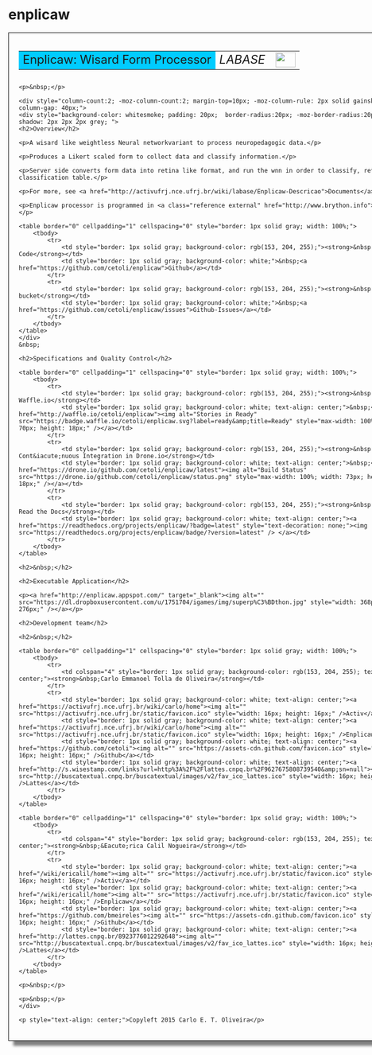 # enplicaw

<div id="sheet" style="border: 1px solid black; padding: 20px; box-shadow: 10px 10px 5px grey; width:800px;">
    <table border="0" cellpadding="10" cellspacing="1" height="50" width="100%">
        <tbody>
            <tr>
                <td style="background-color: rgb(0, 204, 255);"><span style="font-size:24px;">Enplicaw: Wisard Form Processor</span></td>
                <td style="text-align: right;"><em><span style="font-size:24px;">LABASE </span></em></td>
                <td style="text-align: right; width: 45px"><img alt="" src="https://activufrj.nce.ufrj.br/file/carlo/labaselogo1.png?disp=inline" style="width: 40px; height: 30px;" /></td>
            </tr>
        </tbody>
    </table>
    
    <p>&nbsp;</p>
    
    <div style="column-count:2; -moz-column-count:2; margin-top=10px; -moz-column-rule: 2px solid gainsboro; -moz-column-gap: 40px;">
    <div style="background-color: whitesmoke; padding: 20px;  border-radius:20px; -moz-border-radius:20px; box-shadow: 2px 2px 2px grey; ">
    <h2>Overview</h2>
    
    <p>A wisard like weightless Neural networkvariant to process neuropedagogic data.</p>
    
    <p>Produces a Likert scaled form to collect data and classify information.</p>
    
    <p>Server side converts form data into retina like format, and run the wnn in order to classify, returning a classification table.</p>
    
    <p>For more, see <a href="http://activufrj.nce.ufrj.br/wiki/labase/Enplicaw-Descricao">Documents</a></p>
    
    <p>Enplicaw processor is programmed in <a class="reference external" href="http://www.brython.info">Brython</a></p>
    
    <table border="0" cellpadding="1" cellspacing="0" style="border: 1px solid gray; width: 100%;">
        <tbody>
            <tr>
                <td style="border: 1px solid gray; background-color: rgb(153, 204, 255);"><strong>&nbsp; Source Code</strong></td>
                <td style="border: 1px solid gray; background-color: white;">&nbsp;<a href="https://github.com/cetoli/enplicaw">Github</a></td>
            </tr>
            <tr>
                <td style="border: 1px solid gray; background-color: rgb(153, 204, 255);"><strong>&nbsp; Ticket bucket</strong></td>
                <td style="border: 1px solid gray; background-color: white;">&nbsp;<a href="https://github.com/cetoli/enplicaw/issues">Github-Issues</a></td>
            </tr>
        </tbody>
    </table>
    </div>
    &nbsp;
    
    <h2>Specifications and Quality Control</h2>
    
    <table border="0" cellpadding="1" cellspacing="0" style="border: 1px solid gray; width: 100%;">
        <tbody>
            <tr>
                <td style="border: 1px solid gray; background-color: rgb(153, 204, 255);"><strong>&nbsp; Kanban in Waffle.io</strong></td>
                <td style="border: 1px solid gray; background-color: white; text-align: center;">&nbsp;<a href="http://waffle.io/cetoli/enplicaw"><img alt="Stories in Ready" src="https://badge.waffle.io/cetoli/enplicaw.svg?label=ready&amp;title=Ready" style="max-width: 100%; width: 70px; height: 18px;" /></a></td>
            </tr>
            <tr>
                <td style="border: 1px solid gray; background-color: rgb(153, 204, 255);"><strong>&nbsp; Cont&iacute;nuous Integration in Drone.io</strong></td>
                <td style="border: 1px solid gray; background-color: white; text-align: center;">&nbsp;<a href="https://drone.io/github.com/cetoli/enplicaw/latest"><img alt="Build Status" src="https://drone.io/github.com/cetoli/enplicaw/status.png" style="max-width: 100%; width: 73px; height: 18px;" /></a></td>
            </tr>
            <tr>
                <td style="border: 1px solid gray; background-color: rgb(153, 204, 255);"><strong>&nbsp; Manual in Read the Docs</strong></td>
                <td style="border: 1px solid gray; background-color: white; text-align: center;"><a href="https://readthedocs.org/projects/enplicaw/?badge=latest" style="text-decoration: none;"><img src="https://readthedocs.org/projects/enplicaw/badge/?version=latest" /> </a></td>
            </tr>
        </tbody>
    </table>
    
    <h2>&nbsp;</h2>
    
    <h2>Executable Application</h2>
    
    <p><a href="http://enplicaw.appspot.com/" target="_blank"><img alt="" src="https://dl.dropboxusercontent.com/u/1751704/igames/img/superp%C3%BDthon.jpg" style="width: 368px; height: 276px;" /></a></p>
    
    <h2>Development team</h2>
    
    <h2>&nbsp;</h2>
    
    <table border="0" cellpadding="1" cellspacing="0" style="border: 1px solid gray; width: 100%;">
        <tbody>
            <tr>
                <td colspan="4" style="border: 1px solid gray; background-color: rgb(153, 204, 255); text-align: center;"><strong>&nbsp;Carlo Emmanoel Tolla de Oliveira</strong></td>
            </tr>
            <tr>
                <td style="border: 1px solid gray; background-color: white; text-align: center;"><a href="https://activufrj.nce.ufrj.br/wiki/carlo/home"><img alt="" src="https://activufrj.nce.ufrj.br/static/favicon.ico" style="width: 16px; height: 16px;" />Activ</a></td>
                <td style="border: 1px solid gray; background-color: white; text-align: center;"><a href="https://activufrj.nce.ufrj.br/wiki/carlo/home"><img alt="" src="https://activufrj.nce.ufrj.br/static/favicon.ico" style="width: 16px; height: 16px;" />Enplicaw</a></td>
                <td style="border: 1px solid gray; background-color: white; text-align: center;"><a href="https://github.com/cetoli"><img alt="" src="https://assets-cdn.github.com/favicon.ico" style="width: 16px; height: 16px;" />Github</a></td>
                <td style="border: 1px solid gray; background-color: white; text-align: center;"><a href="http://s.wisestamp.com/links?url=http%3A%2F%2Flattes.cnpq.br%2F9627675808739540&amp;sn=null"><img alt="" src="http://buscatextual.cnpq.br/buscatextual/images/v2/fav_ico_lattes.ico" style="width: 16px; height: 16px;" />Lattes</a></td>
            </tr>
        </tbody>
    </table>
    
    <table border="0" cellpadding="1" cellspacing="0" style="border: 1px solid gray; width: 100%;">
        <tbody>
            <tr>
                <td colspan="4" style="border: 1px solid gray; background-color: rgb(153, 204, 255); text-align: center;"><strong>&nbsp;&Eacute;rica Calil Nogueira</strong></td>
            </tr>
            <tr>
                <td style="border: 1px solid gray; background-color: white; text-align: center;"><a href="/wiki/ericalil/home"><img alt="" src="https://activufrj.nce.ufrj.br/static/favicon.ico" style="width: 16px; height: 16px;" />Activ</a></td>
                <td style="border: 1px solid gray; background-color: white; text-align: center;"><a href="/wiki/ericalil/home"><img alt="" src="https://activufrj.nce.ufrj.br/static/favicon.ico" style="width: 16px; height: 16px;" />Enplicaw</a></td>
                <td style="border: 1px solid gray; background-color: white; text-align: center;"><a href="https://github.com/bmeireles"><img alt="" src="https://assets-cdn.github.com/favicon.ico" style="width: 16px; height: 16px;" />Github</a></td>
                <td style="border: 1px solid gray; background-color: white; text-align: center;"><a href="http://lattes.cnpq.br/8923776012292648"><img alt="" src="http://buscatextual.cnpq.br/buscatextual/images/v2/fav_ico_lattes.ico" style="width: 16px; height: 16px;" />Lattes</a></td>
            </tr>
        </tbody>
    </table>
    
    <p>&nbsp;</p>
    
    <p>&nbsp;</p>
    </div>
    
    <p style="text-align: center;">Copyleft 2015 Carlo E. T. Oliveira</p>
</div>
